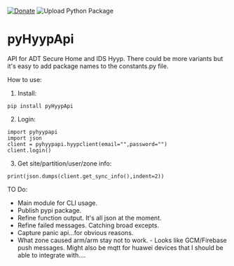 [![Donate](https://img.shields.io/badge/donate-Coffee-yellow.svg)](https://www.buymeacoffee.com/renierm)
![Upload Python Package](https://github.com/RenierM26/pyHyypApi/workflows/Upload%20Python%20Package/badge.svg)

# pyHyypApi
API for ADT Secure Home and IDS Hyyp. There could be more variants but it's easy to add package names to the constants.py file.

How to use:

1) Install:

```pip install pyHyypApi```

2) Login:

```
import pyhyypapi
import json
client = pyhyypapi.hyypclient(email="",password="")
client.login()
```

3) Get site/partition/user/zone info:

```
print(json.dumps(client.get_sync_info(),indent=2))

```

TO Do:

- Main module for CLI usage.
- Publish pypi package.
- Refine function output. It's all json at the moment.
- Refine failed messages. Catching broad excepts.
- Capture panic api...for obvious reasons.
- What zone caused arm/arm stay not to work. - Looks like GCM/Firebase push messages. Might also be mqtt for huawei devices that I should be able to integrate with....
